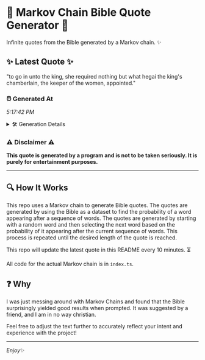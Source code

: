 # 📖 Markov Chain Bible Quote Generator 📖

Infinite quotes from the Bible generated by a Markov chain. ✨

## ✨ Latest Quote ✨
"to go in unto the king, she required nothing but what hegai the king's chamberlain, the keeper of the women, appointed."

### ⏰ Generated At
*5:17:42 PM*

<details>
    <summary>🛠️ Generation Details</summary>
    <p>
        <strong>🌱 Seed:</strong> to<br>
        <strong>🔄 Iterations:</strong> 20<br>
        <strong>📜 Context History:</strong><br>[ to ]: go<br>[ to, go ]: in<br>[ to, go, in ]: unto<br>[ to, go, in, unto ]: the<br>[ to, go, in, unto, the ]: king,<br>[ to, go, in, unto, the, king, ]: she<br>[ go, in, unto, the, king,, she ]: required<br>[ in, unto, the, king,, she, required ]: nothing<br>[ unto, the, king,, she, required, nothing ]: but<br>[ the, king,, she, required, nothing, but ]: what<br>[ king,, she, required, nothing, but, what ]: hegai<br>[ she, required, nothing, but, what, hegai ]: the<br>[ required, nothing, but, what, hegai, the ]: king's<br>[ nothing, but, what, hegai, the, king's ]: chamberlain,<br>[ but, what, hegai, the, king's, chamberlain, ]: the<br>[ what, hegai, the, king's, chamberlain,, the ]: keeper<br>[ hegai, the, king's, chamberlain,, the, keeper ]: of<br>[ the, king's, chamberlain,, the, keeper, of ]: the<br>[ king's, chamberlain,, the, keeper, of, the ]: women,<br>[ chamberlain,, the, keeper, of, the, women, ]: appointed.<br>
    </p>
</details>

### ⚠️ Disclaimer ⚠️
**This quote is generated by a program and is not to be taken seriously. It is purely for entertainment purposes.**

---

## 🔍 How It Works

This repo uses a Markov chain to generate Bible quotes. The quotes are generated by using the Bible as a dataset to find the probability of a word appearing after a sequence of words. The quotes are generated by starting with a random word and then selecting the next word based on the probability of it appearing after the current sequence of words. This process is repeated until the desired length of the quote is reached.

This repo will update the latest quote in this README every 10 minutes. ⏳

All code for the actual Markov chain is in `index.ts`.

## ❓ Why

I was just messing around with Markov Chains and found that the Bible surprisingly yielded good results when prompted. 
It was suggested by a friend, and I am in no way christian.

Feel free to adjust the text further to accurately reflect your intent and experience with the project!

---

*Enjoy*✨
